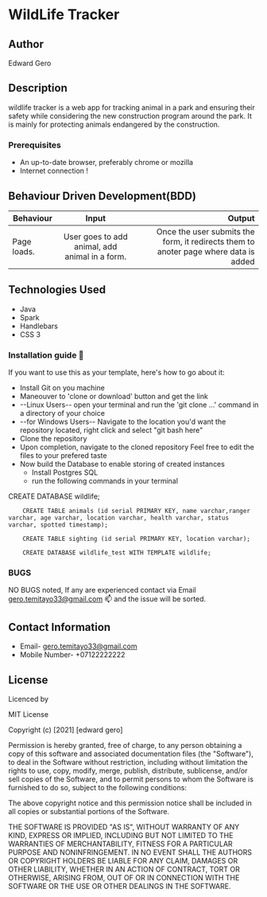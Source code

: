  # WildLife Tracker 

## Author
Edward Gero

## Description
 
wildlife tracker is a web app for tracking animal in a park and ensuring their safety while considering the new construction program around the park. It is mainly for protecting animals endangered by the construction. 

### Prerequisites
* An up-to-date browser, preferably chrome or mozilla
* Internet connection !

## Behaviour Driven Development(BDD)
|Behaviour 	           |    Input 	                 |       Output          |
|----------------------------------------------|:-----------------------------------:|-----------------------------:|       
|Page loads.                         |   User goes to add animal, add animal in a form.              |Once the user submits the form, it redirects them to anoter page where data is added    |                       |

## Technologies Used

* Java
* Spark
* Handlebars
* CSS 3

### Installation guide :notebook:
If you want to use this as your template, here's how to go about it:

* Install Git on you machine
* Maneouver to 'clone or download' button and get the link
* --Linux Users-- open your terminal and run the 'git clone ...' command in a directory of your choice
* --for Windows Users-- Navigate to the location you'd want the repository located, right click and select "git bash here"
* Clone the repository
* Upon completion, navigate to the cloned repository
  Feel free to edit the files to your prefered taste
* Now build the Database to enable storing of created instances
  * Install Postgres SQL
  * run the following commands in your terminal

CREATE DATABASE wildlife;

        CREATE TABLE animals (id serial PRIMARY KEY, name varchar,ranger varchar, age varchar, location varchar, health varchar, status varchar, spotted timestamp);

        CREATE TABLE sighting (id serial PRIMARY KEY, location varchar);

        CREATE DATABASE wildlife_test WITH TEMPLATE wildlife;

### BUGS
NO BUGS noted, If any are experienced contact via Email  gero.temitayo33@gmail.com :mailbox: and the issue will be sorted.

## Contact Information
* Email- gero.temitayo33@gmail.com
* Mobile Number- +07122222222


## License
Licenced by

MIT License

Copyright (c) [2021] [edward gero]

Permission is hereby granted, free of charge, to any person obtaining a copy of this software and associated documentation files (the "Software"), to deal in the Software without restriction, including without limitation the rights to use, copy, modify, merge, publish, distribute, sublicense, and/or sell copies of the Software, and to permit persons to whom the Software is furnished to do so, subject to the following conditions:

The above copyright notice and this permission notice shall be included in all copies or substantial portions of the Software.

THE SOFTWARE IS PROVIDED "AS IS", WITHOUT WARRANTY OF ANY KIND, EXPRESS OR IMPLIED, INCLUDING BUT NOT LIMITED TO THE WARRANTIES OF MERCHANTABILITY, FITNESS FOR A PARTICULAR PURPOSE AND NONINFRINGEMENT. IN NO EVENT SHALL THE AUTHORS OR COPYRIGHT HOLDERS BE LIABLE FOR ANY CLAIM, DAMAGES OR OTHER LIABILITY, WHETHER IN AN ACTION OF CONTRACT, TORT OR OTHERWISE, ARISING FROM, OUT OF OR IN CONNECTION WITH THE SOFTWARE OR THE USE OR OTHER DEALINGS IN THE SOFTWARE.